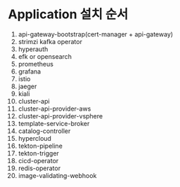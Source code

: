 # Application 설치 순서
1. api-gateway-bootstrap(cert-manager + api-gateway)
2. strimzi kafka operator
3. hyperauth
4. efk or opensearch
5. prometheus
6. grafana
7. istio
8. jaeger
9. kiali
10. cluster-api
11. cluster-api-provider-aws
12. cluster-api-provider-vsphere
13. template-service-broker
14. catalog-controller
15. hypercloud
16. tekton-pipeline
17. tekton-trigger
18. cicd-operator
19. redis-operator
20. image-validating-webhook